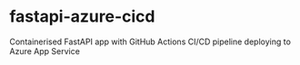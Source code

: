 # fastapi-azure-cicd
Containerised FastAPI app with GitHub Actions CI/CD pipeline deploying to Azure App Service
